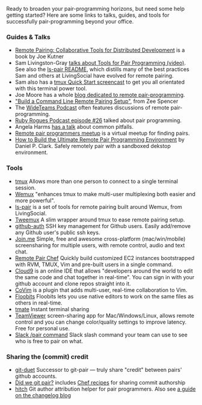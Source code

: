 Ready to broaden your pair-programming horizons, but need some help
getting started? Here are some links to talks, guides, and tools for
successfully pair-programming beyond your office.

### Guides & Talks
- <a href="http://pragprog.com/book/jkrp/remote-pairing">Remote
  Pairing: Collaborative Tools for Distributed Development</a> is a book by Joe Kutner
- Sam Livingston-Gray <a
  href="http://www.youtube.com/watch?v=W_hsEi_UZHE">talks about Tools
  for Pair Programming (video)</a>.  See also the
  [ls-pair README](https://github.com/livingsocial/ls-pair), which
  distills many of the best practices Sam and others at LivingSocial
  have evolved for remote pairing.
- Sam also has a <a href="http://youtu.be/wKEGA8oEWXw">tmux Quick Start
  screencast</a> to get you all orientated with this terminal power tool.
- Joe Moore has a whole
  [blog dedicated to remote pair-programming](http://remotepairprogramming.com/).
- <a
  href="http://zeespencer.com/articles/building-a-remote-pairing-setup/">"Build
  a Command Line Remote Pairing Setup"</a>, from Zee Spencer
- The [WideTeams Podcast](http://wideteams.com) often features
  discussions of remote pair-programming.
- [Ruby Rogues Podcast episode #26](http://rubyrogues.com/ruby-rogues/026-rr-pair-programming/)
  talked about pair programming.
- Angela Harms [has a talk](http://www.youtube.com/watch?v=OQXEzwXtzJ8) about
  common pitfalls.
- [Remote pair programmers meetup](http://www.meetup.com/remotepairprogrammers/)
  is a virtual meetup for finding pairs.
- [How to Build the Ultimate Remote Pair Programming Environment](http://6ftdan.com/allyourdev/2016/05/29/how-to-build-the-ultimate-remote-pair-programming-environment/) by Daniel P. Clark. Safely remotely pair with a sandboxed dekstop environment.

### Tools
- [tmux](https://tmux.github.io/) Allows more than one person to
  connect to a single terminal session.
- [Wemux](https://github.com/zolrath/wemux) "enhances tmux to make
  multi-user multiplexing both easier and more powerful".
- [ls-pair](https://github.com/livingsocial/ls-pair) is a set of tools
  for remote pairing built around Wemux, from LivingSocial.
- [Tweemux](https://github.com/PeopleAdmin/tweemux) A slim wrapper
  around tmux to ease remote pairing setup.
- [github-auth](https://github.com/chrishunt/github-auth) SSH key management
  for Github users. Easily add/remove any Github user's public ssh keys.
- [Join.me](https://join.me/) Simple, free and awesome cross-platform
  (mac/win/mobile) screensharing for multiple users, with remote control,
  audio and text chat.
- [Remote Pair Chef](https://github.com/rondale-sc/remote_pair_chef) Quickly
  build customized EC2 instances bootstrapped with RVM, TMUX, Vim and
  pre-built users in a single command.
- [Cloud9](https://c9.io/) is an online IDE
  that allows "developers around the world to edit the same code and chat
  together in real-time". You can sign in with your github account and clone
  repos straight into it.
- [CoVim](https://github.com/FredKSchott/CoVim) is a plugin that adds
  multi-user, real-time collaboration to Vim.
- [Floobits](https://floobits.com/) Floobits lets you use native editors to
  work on the same files as others in real-time.
- [tmate](http://tmate.io/) Instant terminal sharing
- [TeamViewer](http://www.teamviewer.com/) screen-sharing app for Mac/Windows/Linux, allows remote control and you can change color/quality settings to improve latency. Free for personal use.
- [Slack /pair command](https://github.com/techieshark/slack-pair) Slack slash command your team can use to see who is free to pair on what.

### Sharing the (commit) credit

- [git-duet](https://github.com/git-duet/git-duet) Successor to git-pair — truly share "credit" between pairs' github
  accounts.
- [Did we git pair?](https://content.pivotal.io/blog/did-we-git-pair) includes
  [Chef recipes](https://github.com/pivotal/pivotal_workstation/blob/master/templates/default/git_scripts_pairs.erb)
  for sharing commit authorship
- [hitch](https://github.com/therubymug/hitch) Git author attribution helper for pair programmers.
  Also see [a guide on the changelog blog](http://thechangelog.com/hitch-git-author-attribution-helper-for-pair-programmers/)
